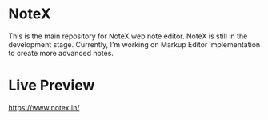 # NoteX

This is the main repository for NoteX web note editor. NoteX is still in the development stage. Currently, I'm working on Markup Editor implementation to create more advanced notes.

# Live Preview
https://www.notex.in/
